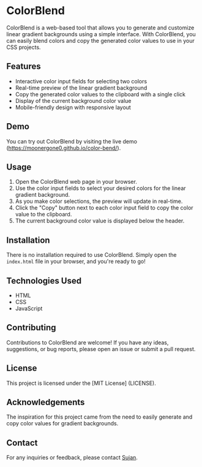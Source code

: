 # ColorBlend

ColorBlend is a web-based tool that allows you to generate and customize linear gradient backgrounds using a simple interface. With ColorBlend, you can easily blend colors and copy the generated color values to use in your CSS projects.

## Features

- Interactive color input fields for selecting two colors
- Real-time preview of the linear gradient background
- Copy the generated color values to the clipboard with a single click
- Display of the current background color value
- Mobile-friendly design with responsive layout

## Demo

You can try out ColorBlend by visiting the live demo (https://moonergone0.github.io/color-bend/).

## Usage

1. Open the ColorBlend web page in your browser.
2. Use the color input fields to select your desired colors for the linear gradient background.
3. As you make color selections, the preview will update in real-time.
4. Click the "Copy" button next to each color input field to copy the color value to the clipboard.
5. The current background color value is displayed below the header.

## Installation

There is no installation required to use ColorBlend. Simply open the `index.html` file in your browser, and you're ready to go!

## Technologies Used

- HTML
- CSS
- JavaScript

## Contributing

Contributions to ColorBlend are welcome! If you have any ideas, suggestions, or bug reports, please open an issue or submit a pull request.

## License

This project is licensed under the [MIT License] (LICENSE).

## Acknowledgements

The inspiration for this project came from the need to easily generate and copy color values for gradient backgrounds.

## Contact

For any inquiries or feedback, please contact [Sujan](moonergone0@gmail.com).

